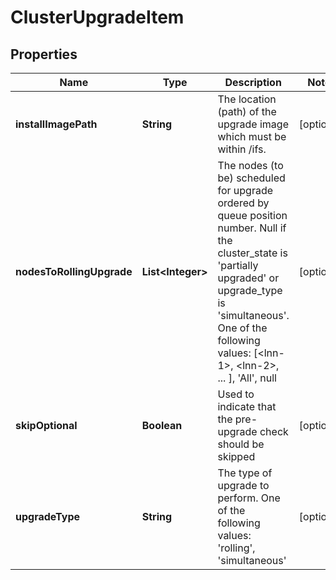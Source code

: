 
# ClusterUpgradeItem

## Properties
Name | Type | Description | Notes
------------ | ------------- | ------------- | -------------
**installImagePath** | **String** | The location (path) of the upgrade image which must be within /ifs. |  [optional]
**nodesToRollingUpgrade** | **List&lt;Integer&gt;** | The nodes (to be) scheduled for upgrade ordered by queue position number. Null if the cluster_state is &#39;partially upgraded&#39; or upgrade_type is &#39;simultaneous&#39;. One of the following values: [&lt;lnn-1&gt;, &lt;lnn-2&gt;, ... ], &#39;All&#39;, null |  [optional]
**skipOptional** | **Boolean** | Used to indicate that the pre-upgrade check should be skipped |  [optional]
**upgradeType** | **String** | The type of upgrade to perform. One of the following values: &#39;rolling&#39;, &#39;simultaneous&#39; |  [optional]



